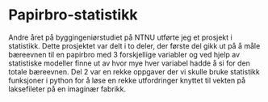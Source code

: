 # Papirbro-statistikk

Andre året på byggingeniørstudiet på NTNU utførte jeg et prosjekt i statistikk. 
Dette prosjektet var delt i to deler, der første del gikk ut på å måle bæreevnen 
til en papirbro med 3 forskjellige variabler og ved hjelp av statistiske modeller 
finne ut av hvor mye hver variabel hadde å si for den totale bæreevnen. 
Del 2 var en rekke oppgaver der vi skulle bruke statistikk funksjoner i python 
for å løse en rekke utfordringer knyttet til vekten på laksefileter på en imaginær fabrikk.
